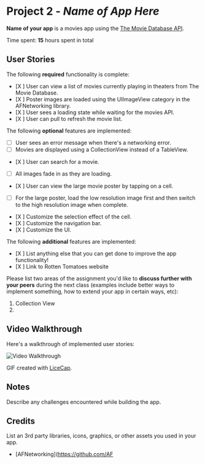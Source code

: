 # Project 2 - *Name of App Here*

**Name of your app** is a movies app using the [The Movie Database API](http://docs.themoviedb.apiary.io/#).

Time spent: **15** hours spent in total

## User Stories

The following **required** functionality is complete:

- [X ] User can view a list of movies currently playing in theaters from The Movie Database.
- [X ] Poster images are loaded using the UIImageView category in the AFNetworking library.
- [X ] User sees a loading state while waiting for the movies API.
- [X ] User can pull to refresh the movie list.

The following **optional** features are implemented:

- [ ] User sees an error message when there's a networking error.
- [ ] Movies are displayed using a CollectionView instead of a TableView.
- [X ] User can search for a movie.
- [ ] All images fade in as they are loading.
- [X ] User can view the large movie poster by tapping on a cell.
- [ ] For the large poster, load the low resolution image first and then switch to the high resolution image when complete.
- [X ] Customize the selection effect of the cell.
- [X ] Customize the navigation bar.
- [X ] Customize the UI.

The following **additional** features are implemented:

- [X ] List anything else that you can get done to improve the app functionality!
- [X ] Link to Rotten Tomatoes website

Please list two areas of the assignment you'd like to **discuss further with your peers** during the next class (examples include better ways to implement something, how to extend your app in certain ways, etc):

1. Collection View
2. 

## Video Walkthrough

Here's a walkthrough of implemented user stories:

<img src='http://i.imgur.com/hqQmVak.gif' title='Video Walkthrough' width='' alt='Video Walkthrough' />

GIF created with [LiceCap](http://www.cockos.com/licecap/).

## Notes

Describe any challenges encountered while building the app.

## Credits

List an 3rd party libraries, icons, graphics, or other assets you used in your app.

- [AFNetworking](https://github.com/AF

